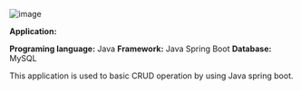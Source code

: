 ![image](https://user-images.githubusercontent.com/79367259/179390035-433a9bab-7318-4478-b447-6679f02286d4.png)

**Application:**

**Programing language:** Java
**Framework:** Java Spring Boot
**Database:** MySQL

This application is used to basic CRUD operation by using Java spring boot.


